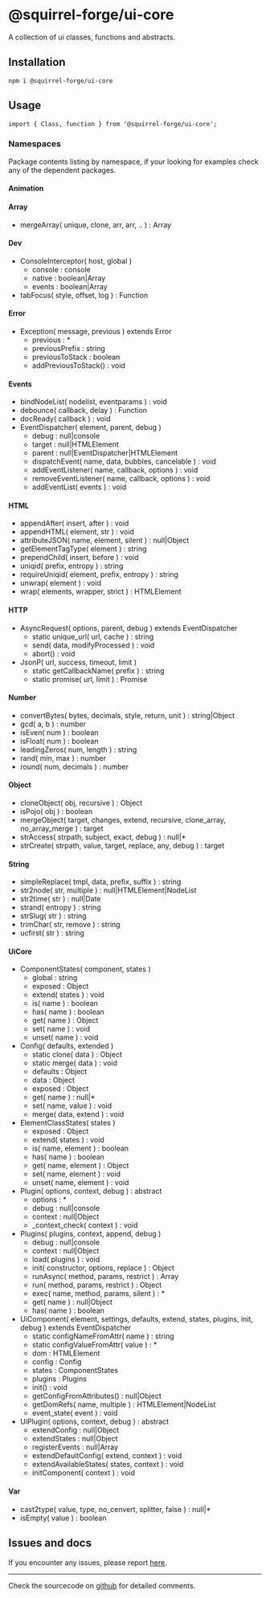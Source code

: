 # @squirrel-forge/ui-core
A collection of ui classes, functions and abstracts.

## Installation

```
npm i @squirrel-forge/ui-core
```

## Usage

```
import { Class, function } from '@squirrel-forge/ui-core';
```

### Namespaces
Package contents listing by namespace, if your looking for examples check any of the dependent packages.

#### Animation

#### Array
 - mergeArray( unique, clone, arr, arr, .. ) : Array

#### Dev
 - ConsoleInterceptor( host, global )
   - console : console
   - native : boolean|Array
   - events : boolean|Array
 - tabFocus( style, offset, log ) : Function

#### Error
 - Exception( message, previous ) extends Error
   - previous : *
   - previousPrefix : string
   - previousToStack : boolean
   - addPreviousToStack() : void

#### Events
 - bindNodeList( nodelist, eventparams ) : void
 - debounce( callback, delay ) : Function
 - docReady( callback ) : void
 - EventDispatcher( element, parent, debug )
   - debug : null|console
   - target : null|HTMLElement
   - parent : null|EventDispatcher|HTMLElement
   - dispatchEvent( name, data, bubbles, cancelable ) : void
   - addEventListener( name, callback, options ) : void
   - removeEventListener( name, callback, options ) : void
   - addEventList( events ) : void

#### HTML
 - appendAfter( insert, after ) : void
 - appendHTML( element, str ) : void
 - attributeJSON( name, element, silent ) : null|Object
 - getElementTagType( element ) : string
 - prependChild( insert, before ) : void
 - uniqid( prefix, entropy ) : string
 - requireUniqid( element, prefix, entropy ) : string
 - unwrap( element ) : void
 - wrap( elements, wrapper, strict ) : HTMLElement

#### HTTP
 - AsyncRequest( options, parent, debug ) extends EventDispatcher
   - static unique_url( url, cache ) : string
   - send( data, modifyProcessed ) : void
   - abort() : void
 - JsonP( url, success, timeout, limit )
   - static getCallbackName( prefix ) : string
   - static promise( url, limit ) : Promise

#### Number
 - convertBytes( bytes, decimals, style, return, unit ) : string|Object
 - gcd( a, b ) : number
 - isEven( num ) : boolean
 - isFloat( num ) : boolean
 - leadingZeros( num, length ) : string
 - rand( min, max ) : number
 - round( num, decimals ) : number

#### Object
 - cloneObject( obj, recursive ) : Object
 - isPojo( obj ) : boolean
 - mergeObject( target, changes, extend, recursive, clone_array, no_array_merge ) : target
 - strAccess( strpath, subject, exact, debug ) : null|*
 - strCreate( strpath, value, target, replace, any, debug ) : target

#### String
 - simpleReplace( tmpl, data, prefix, suffix ) : string
 - str2node( str, multiple ) : null|HTMLElement|NodeList
 - str2time( str ) : null|Date
 - strand( entropy ) : string
 - strSlug( str ) : string
 - trimChar( str, remove ) : string
 - ucfirst( str ) : string

#### UiCore
 - ComponentStates( component, states )
   - global : string
   - exposed : Object
   - extend( states ) : void
   - is( name ) : boolean
   - has( name ) : boolean
   - get( name ) : Object
   - set( name ) : void
   - unset( name ) : void
 - Config( defaults, extended )
   - static clone( data ) : Object
   - static merge( data ) : void
   - defaults : Object
   - data : Object
   - exposed : Object
   - get( name ) : null|*
   - set( name, value ) : void
   - merge( data, extend ) : void
 - ElementClassStates( states )
   - exposed : Object
   - extend( states ) : void
   - is( name, element ) : boolean
   - has( name ) : boolean
   - get( name, element ) : Object
   - set( name, element ) : void
   - unset( name, element ) : void
 - Plugin( options, context, debug ) : abstract
   - options : *
   - debug : null|console
   - context : null|Object
   - _context_check( context ) : void
 - Plugins( plugins, context, append, debug )
   - debug : null|console
   - context : null|Object
   - load( plugins ) : void
   - init( constructor, options, replace ) : Object
   - runAsync( method, params, restrict ) : Array
   - run( method, params, restrict ) : Object
   - exec( name, method, params, silent ) : *
   - get( name ) : null|Object
   - has( name ) : boolean
 - UiComponent( element, settings, defaults, extend, states, plugins, init, debug ) extends EventDispatcher
   - static configNameFromAttr( name ) : string
   - static configValueFromAttr( value ) : *
   - dom : HTMLElement
   - config : Config
   - states : ComponentStates
   - plugins : Plugins
   - init() : void
   - getConfigFromAttributes() : null|Object
   - getDomRefs( name, multiple ) : HTMLElement|NodeList
   - event_state( event ) : void
 - UiPlugin( options, context, debug ) : abstract
   - extendConfig : null|Object
   - extendStates : null|Object
   - registerEvents : null|Array
   - extendDefaultConfig( extend, context ) : void
   - extendAvailableStates( states, context ) : void
   - initComponent( context ) : void

#### Var
 - cast2type( value, type, no_cenvert, splitter, false ) : null|*
 - isEmpty( value ) : boolean


## Issues and docs

If you encounter any issues, please report [here](https://github.com/squirrel-forge/ui-core/issues).

---
Check the sourcecode on [github](https://github.com/squirrel-forge/ui-core) for detailed comments.
